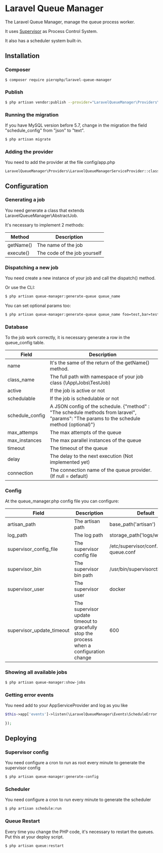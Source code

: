 # Laravel Queue Manager
The Laravel Queue Manager, manage the queue process worker. 

It uses [Supervisor](http://supervisord.org/) as Process Control System.

It also has a scheduler system built-in. 

## Installation

### Composer
```bash
$ composer require pierophp/laravel-queue-manager
```

### Publish
```bash
$ php artisan vendor:publish --provider="LaravelQueueManager\Providers\LaravelQueueManagerServiceProvider"
```

### Running the migration

If you have MySQL version before 5.7, change in the migration the field "schedule_config" from "json" to "text". 

```bash
$ php artisan migrate
```

### Adding the provider
You need to add the provider at the file config/app.php
```
LaravelQueueManager\Providers\LaravelQueueManagerServiceProvider::class,
```
## Configuration

### Generating a job

You need generate a class that extends LaravelQueueManager\AbstractJob.

It's necessary to implement 2 methods:

| Method | Description |
| --- | --- |
| getName() | The name of the job |
| execute() | The code of the job yourself |

### Dispatching a new job
You need create a new instance of your job and call the dispatch() method. 

Or use the CLI:
```bash
$ php artisan queue-manager:generate-queue queue_name
```

You can set optional params too:
```bash
$ php artisan queue-manager:generate-queue queue_name foo=test,bar=test
```

### Database

To the job work correctly, it is necessary generate a row in the queue_config table.

| Field | Description |
| --- | --- |
| name | It's the same of the return of the getName() method. |
| class_name | The full path with namespace of your job class (\App\Jobs\TestJob) |
| active | If the job is active or not |
| schedulable | If the job is schedulable or not |
| schedule_config | A JSON config of the schedule. {"method" : "The schedule methods from laravel", "params": "The params to the schedule method (optional)"}|
| max_attemps | The max attempts of the queue |
| max_instances | The max parallel instances of the queue |
| timeout | The timeout of the queue |
| delay | The delay to the next execution (Not implemented yet) |
| connection | The connection name of the queue provider. (If null = default)

### Config

At the queue_manager.php config file you can configure:

| Field | Description | Default |
| --- | --- | --- |
| artisan_path | The artisan path | base_path('artisan') |
| log_path | The log path | storage_path('logs/worker.log') |
| supervisor_config_file | The supervisor config file | /etc/supervisor/conf.d/laravel-queue.conf |
| supervisor_bin | The supervisor bin path | /usr/bin/supervisorctl |
| supervisor_user | The supervisor user | docker |
| supervisor_update_timeout | The supervisor update timeout to gracefully stop the process when a configuration change | 600 |

### Showing all available jobs
```bash
$ php artisan queue-manager:show-jobs
```
### Getting error events
You need add to your AppServiceProvider and log as you like
```php
$this->app['events']->listen(\LaravelQueueManager\Events\ScheduleError::class, function(\LaravelQueueManager\Events\ScheduleError $scheduleError){
            
});
```

## Deploying

### Supervisor config
You need configure a cron to run as root every minute to generate the supervisor config

```bash
$ php artisan queue-manager:generate-config
```

### Scheduler
You need configure a cron to run every minute to generate the scheduler
```bash
$ php artisan schedule:run
```

### Queue Restart
Every time you change the PHP code, it's necessary to restart the queues. Put this at your deploy script.
```bash
$ php artisan queue:restart
```
